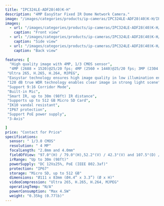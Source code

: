 ```yaml
---
title: "IPC324LE-ADF28(40)K-H"
description: "4MP EasyStar Fixed IR Dome Network Camera."
image: "/images/categories/products/ip-cameras/IPC324LE-ADF28(40)K-H/IPC324LE-ADF28(40)K-H.png"
images:
  - url: "/images/categories/products/ip-cameras/IPC324LE-ADF28(40)K-H/IPC324LE-ADF28(40)K-H.png"
    caption: "Front view"
  - url: "/images/categories/products/ip-cameras/IPC324LE-ADF28(40)K-H/IPC324LE-ADF28(40)K-H1.png"
    caption: "Side view"
  - url: "/images/categories/products/ip-cameras/IPC324LE-ADF28(40)K-H/IPC324LE-ADF28(40)K-H2.png"
    caption: "Back view"
    
features: [
  "High quality image with 4MP, 1/3 CMOS sensor",
  "4MP (2688 × 1520)@25/20 fps; 4MP (2560 × 1440)@25/20 fps; 3MP (2304 × 1296)@30/25 fps; 2MP (1920 × 1080)@30/25 fps",
 "Ultra 265, H.265, H.264, MJPEG",
 "Easystar technology ensures high image quality in low illumination environment",
 "120 dB true WDR technology enables clear image in strong light scene",
 "Support 9:16 Corridor Mode",
 "Built-in Mic",
 "Smart IR, up to 30m (98ft) IR distance",
 "Supports up to 512 GB Micro SD Card",
 "IK10 vandal resistant",
 "IP67 protection",
 "Support PoE power supply",
 "3-Axis"

]
price: "Contact for Price"
specifications:
  sensor: "	1/3.0 CMOS"
  resolution: "	4 MP"
  focalLength: "2.8mm and 4.0mm"
  fieldOfView: "97.0°(H) / 79.0°(H),52.2°(V) / 42.3°(V) and 107.5°(D) / 85.1°(D)"
  irRange: "Up to 30m (98ft)"
  powerSupply: "DC 12V±25%, PoE (IEEE 802.3af)"
  protection: "IP67"
  storage: "Micro SD, up to 512 GB"
  dimensions: "Ø111 x 83mm (Ø4.4” x 3.3”) (Ø x H)"
  videoCompression: "Ultra 265, H.265, H.264, MJPEG"
  operatingTemp: "N/A"
  powerConsumption: "Max 4.5W"
  weight: "0.35kg (0.77lb)"
---
```

